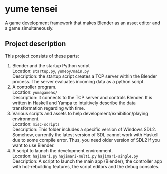 # yume tensei

A game development framework that makes Blender as an asset editor and a game simultaneously.

## Project description

This project consists of these parts:

1. Blender and the startup Python script  
   Location: `startup.py`, `yumepy/main.py`  
   Description: the startup script creates a TCP server within the Blender process. The server evaluates incoming data as a python script.
2. A controller program.  
   Location: `yumagamehs/`  
   Description: it connects to the TCP server and controls Blender. It is written in Haskell and Yampa to intuitively describe the data transformation regarding with time.
3. Various scripts and assets to help development/exhibition/playing environment.  
   Location: `misc-scripts`  
   Description: This folder includes a specific version of Windows SDL2. Somehow, currently the latest version of SDL cannot work with Haskell due to some compile error. Thus, you need older version of SDL2 if you want to use Blender.
4. A script to launch the development environment.  
   Location: `hajimari.py` `hajimari-multi.py` `hajimari-single.py`  
   Description: A script to launch the main app (Blender), the controller app with hot-rebuilding features, the script editors and the debug consoles.
